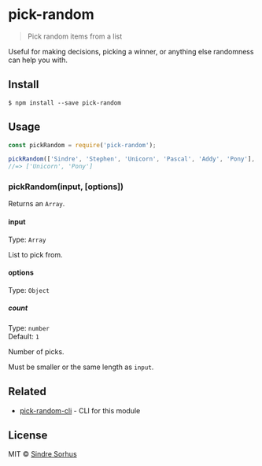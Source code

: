 # pick-random

> Pick random items from a list

Useful for making decisions, picking a winner, or anything else randomness can help you with.


## Install

```
$ npm install --save pick-random
```


## Usage

```js
const pickRandom = require('pick-random');

pickRandom(['Sindre', 'Stephen', 'Unicorn', 'Pascal', 'Addy', 'Pony'], {count: 2});
//=> ['Unicorn', 'Pony']
```

### pickRandom(input, [options])

Returns an `Array`.

#### input

Type: `Array`

List to pick from.

#### options

Type: `Object`

##### count

Type: `number`<br>
Default: `1`

Number of picks.

Must be smaller or the same length as `input`.


## Related

- [pick-random-cli](https://github.com/sindresorhus/pick-random-cli) - CLI for this module


## License

MIT © [Sindre Sorhus](https://sindresorhus.com)
